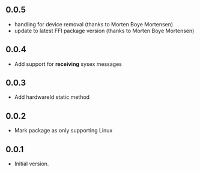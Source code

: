 ## 0.0.5
  - handling for device removal (thanks to Morten Boye Mortensen)
  - update to latest FFI package version (thanks to Morten Boye Mortensen)

## 0.0.4
  - Add support for **receiving** sysex messages

## 0.0.3
  - Add hardwareId static method

## 0.0.2
  - Mark package as only supporting Linux

## 0.0.1

- Initial version.
